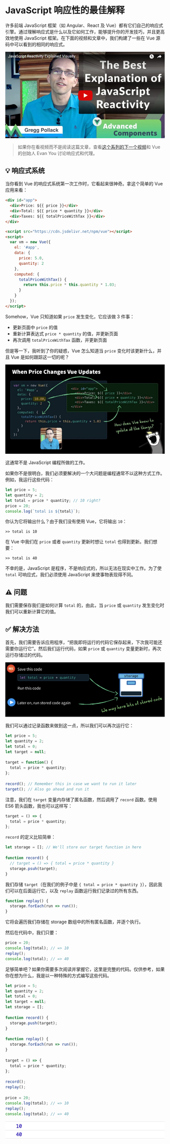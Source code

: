 # JavaScript 响应性的最佳解释

许多前端 JavaScript 框架（如 Angular、React 及 Vue）都有它们自己的响应式引擎。通过理解响应式是什么以及它如何工作，能够提升你的开发技巧，并且更高效地使用 JavaScript 框架。在下面的视频和文章中，我们构建了一些在 Vue 源码中可以看到的相同的响应式。

[![Youtube 视频](https://raw.githubusercontent.com/coderfe/100-days-of-translate/master/javascript-reactivity/video-post.png)](https://youtu.be/7Cjb7Xj8fEI)

> 如果你在看视频而不是阅读这篇文章，查看[这个系列的下一个视频](https://www.vuemastery.com/courses/advanced-components/evan-you-on-proxies/)和 Vue 的创始人 Evan You 讨论响应式和代理。

## 💡 响应式系统

当你看到 Vue 的响应式系统第一次工作时，它看起来很神奇。拿这个简单的 Vue 应用来看：

```html
<div id="app">
  <div>Price: ${{ price }}</div>
  <div>Total: ${{ price * quantity }}</div>
  <div>Taxes: ${{ totalPriceWithTax }}</div>
</div>
```

```html
<script src="https://cdn.jsdelivr.net/npm/vue"></script>
<script>
  var vm = new Vue({
    el: '#app',
    data: {
      price: 5.0,
      quantity: 2
    },
    computed: {
      totalPriceWithTax() {
        return this.price * this.quantity * 1.03;
      }
    }
  });
</script>
```

Somehow，Vue 只知道如果 `price` 发生变化，它应该做 3 件事：

- 更新页面中 `price` 的值
- 重新计算表达式 `price * quantity` 的值，并更新页面
- 再次调用 `totalPriceWithTax` 函数，并更新页面

但是等一下，我听到了你的疑惑，Vue 怎么知道当 `price` 变化时该更新什么，并且 Vue 是如何跟踪这一切的呢？

![javascript-reactivity](https://raw.githubusercontent.com/coderfe/100-days-of-translate/master/javascript-reactivity/1.jpeg)

这通常不是 JavaScript 编程所做的工作。

如果你不是很明白，我们必须要解决的一个大问题是编程通常不以这种方式工作。例如，我运行这些代码：

```javascript
let price = 5;
let quantity = 2;
let total = price * quantity; // 10 right?
price = 20;
console.log(`total is ${total}`);
```

你认为它将输出什么？由于我们没有使用 Vue，它将输出 `10`：

```plain
>> total is 10
```

在 Vue 中我们在 `price` 或者 `quantity` 更新时想让 `total` 也得到更新。我们想要：

```plain
>> total is 40
```

不幸的是，JavaScript 是程序，不是响应式的，所以无法在现实中工作。为了使 `total` 可响应式，我们必须使用 JavaScript 来使事物表现得不同。

## ⚠ 问题

我们需要保存我们是如何计算 `total` 的，由此，当 `price` 或 `quantity` 发生变化时我们可以重新计算它的值。

## ✅ 解决方法

首先，我们需要告诉应用程序，“把我即将运行的代码它保存起来，下次我可能还需要你运行它”。然后我们运行代码，如果 `price` 或 `quantity` 变量更新时，再次运行存储过的代码。

![store-code](https://raw.githubusercontent.com/coderfe/100-days-of-translate/master/javascript-reactivity/2.png)

我们可以通过记录函数来做到这一点，所以我们可以再次运行它：

```javascript
let price = 5;
let quantity = 2;
let total = 0;
let target = null;

target = function() {
  total = price * quantity;
};

record(); // Remember this in case we want to run it later
target(); // Also go ahead and run it
```

注意，我们在 `target` 变量内存储了匿名函数，然后调用了 `record` 函数。使用 ES6 箭头函数，我也可以这样写：

```javascript
target = () => {
  total = price * quantity;
};
```

`record` 的定义比较简单：

```javascript
let storage = []; // We'll store our target function in here

function record() {
  // target = () => { total = price * quantity }
  storage.psuh(target);
}
```

我们存储 `target`（在我们的例子中是 `{ total = price * quantity }`），因此我们可以在后面运行它，以及 `replay` 函数运行我们记录过的所有东西。

```javascript
function replay() {
  storage.forEach(run => run());
}
```

它将会遍历我们存储在 storage 数组中的所有匿名函数，并逐个执行。

然后在代码中，我们只要：

```javascript
price = 20;
console.log(total); // => 10
replay();
console.log(total); // => 40
```

足够简单吧？如果你需要多次阅读并掌握它，这里是完整的代码。仅供参考，如果你在想为什么，我是以一种特殊的方式编写这些代码。

```javascript
let price = 5;
let quantity = 2;
let total = 0;
let target = null;
let storage = [];

function record() {
  storage.push(target);
}

function replay() {
  storage.forEach(run => run());
}

target = () => {
  total = price * quantity;
};

record();
replay();

price = 20;
console.log(total); // => 10
replay();
console.log(total); // => 40
```

![console](https://raw.githubusercontent.com/coderfe/100-days-of-translate/master/javascript-reactivity/3.png)
